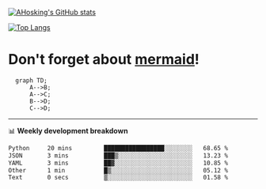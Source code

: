 [![AHosking's GitHub stats](https://github-readme-stats.vercel.app/api?username=ahosking&count_private=true&show_icons=true&theme=onedark&hide_rank=true&include_all_commits=true)](https://github.com/ahosking)

[![Top Langs](https://github-readme-stats.vercel.app/api/top-langs/?username=ahosking&layout=compact&theme=onedark)](https://github.com/ahosking)


# Don't forget about [mermaid](https://github.blog/2022-02-14-include-diagrams-markdown-files-mermaid/)!

```mermaid
  graph TD;
      A-->B;
      A-->C;
      B-->D;
      C-->D;
```
-------

📊 **Weekly development breakdown**

<!--START_SECTION:waka-->

```txt
Python     20 mins         █████████████████░░░░░░░░   68.65 %
JSON       3 mins          ███▒░░░░░░░░░░░░░░░░░░░░░   13.23 %
YAML       3 mins          ██▓░░░░░░░░░░░░░░░░░░░░░░   10.85 %
Other      1 min           █▒░░░░░░░░░░░░░░░░░░░░░░░   05.12 %
Text       0 secs          ▒░░░░░░░░░░░░░░░░░░░░░░░░   01.58 %
```

<!--END_SECTION:waka-->
